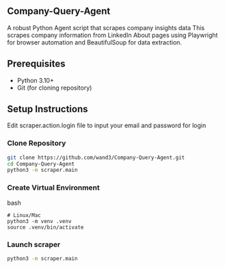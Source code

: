## Company-Query-Agent 
A robust Python Agent script that scrapes company insights data
This  scrapes company information from LinkedIn About pages using Playwright for browser automation and BeautifulSoup for data extraction.

## Prerequisites
- Python 3.10+
- Git (for cloning repository)

## Setup Instructions
Edit scraper.action.login file to input your email and password for login

### Clone Repository
```bash
git clone https://github.com/wand3/Company-Query-Agent.git
cd Company-Query-Agent
python3 -m scraper.main
```

### Create Virtual Environment
bash
```
# Linux/Mac
python3 -m venv .venv
source .venv/bin/activate
```

### Launch scraper
```bash
python3 -m scraper.main
```
